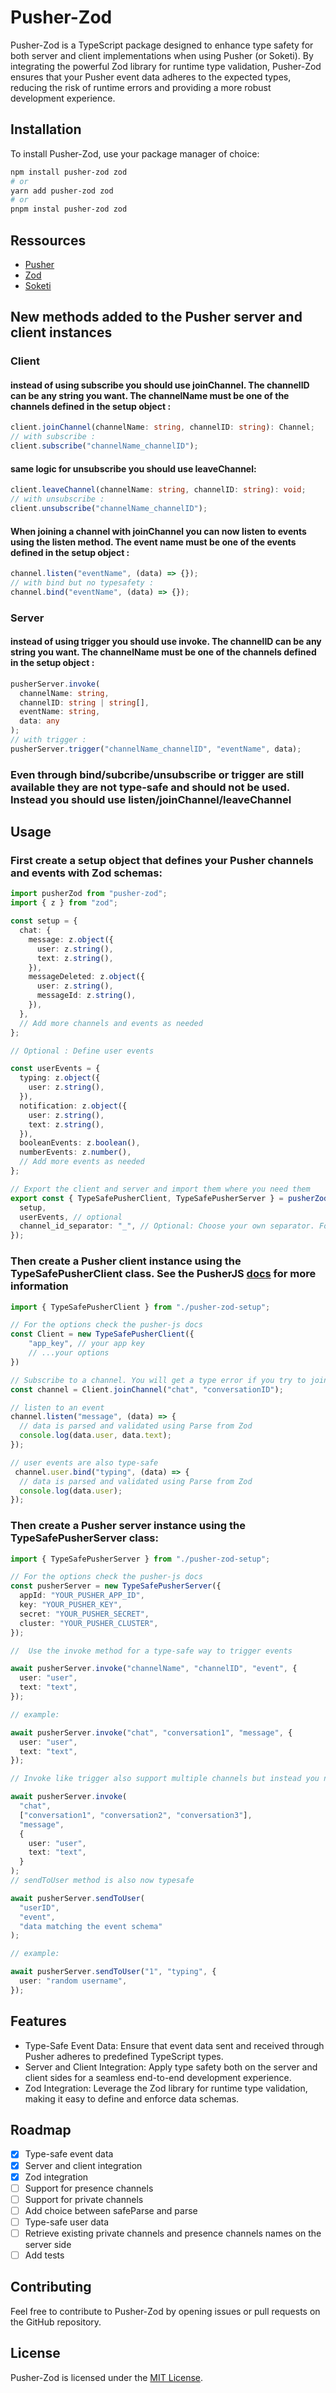 # Pusher-Zod

Pusher-Zod is a TypeScript package designed to enhance type safety for both server and client implementations when using Pusher (or Soketi). By integrating the powerful Zod library for runtime type validation, Pusher-Zod ensures that your Pusher event data adheres to the expected types, reducing the risk of runtime errors and providing a more robust development experience.

## Installation

To install Pusher-Zod, use your package manager of choice:

```bash
npm install pusher-zod zod
# or
yarn add pusher-zod zod
# or
pnpm instal pusher-zod zod
```

## Ressources

- [Pusher](https://pusher.com/)
- [Zod](https://zod.dev)
- [Soketi](https://soketi.app/)

## New methods added to the Pusher server and client instances

### Client

#### instead of using subscribe you should use joinChannel. The channelID can be any string you want. The channelName must be one of the channels defined in the setup object :

```ts
client.joinChannel(channelName: string, channelID: string): Channel;
// with subscribe :
client.subscribe("channelName_channelID");
```

#### same logic for unsubscribe you should use leaveChannel:

```ts
client.leaveChannel(channelName: string, channelID: string): void;
// with unsubscribe :
client.unsubscribe("channelName_channelID");
```

#### When joining a channel with joinChannel you can now listen to events using the listen method. The event name must be one of the events defined in the setup object :

```ts
channel.listen("eventName", (data) => {});
// with bind but no typesafety :
channel.bind("eventName", (data) => {});
```

### Server

#### instead of using trigger you should use invoke. The channelID can be any string you want. The channelName must be one of the channels defined in the setup object :

```ts
pusherServer.invoke(
  channelName: string,
  channelID: string | string[],
  eventName: string,
  data: any
);
// with trigger :
pusherServer.trigger("channelName_channelID", "eventName", data);
```

### **Even through bind/subcribe/unsubscribe or trigger are still available they are not type-safe and should not be used. Instead you should use listen/joinChannel/leaveChannel**

## Usage

### First create a setup object that defines your Pusher channels and events with Zod schemas:

```typescript
import pusherZod from "pusher-zod";
import { z } from "zod";

const setup = {
  chat: {
    message: z.object({
      user: z.string(),
      text: z.string(),
    }),
    messageDeleted: z.object({
      user: z.string(),
      messageId: z.string(),
    }),
  },
  // Add more channels and events as needed
};

// Optional : Define user events

const userEvents = {
  typing: z.object({
    user: z.string(),
  }),
  notification: z.object({
    user: z.string(),
    text: z.string(),
  }),
  booleanEvents: z.boolean(),
  numberEvents: z.number(),
  // Add more events as needed
};

// Export the client and server and import them where you need them
export const { TypeSafePusherClient, TypeSafePusherServer } = pusherZod({
  setup,
  userEvents, // optional
  channel_id_separator: "_", // Optional: Choose your own separator. For example, a channel could be called 'chat_conversationID'
});
```

### Then create a Pusher client instance using the TypeSafePusherClient class. See the PusherJS [docs](https://pusher.com/docs/channels) for more information

```typescript
import { TypeSafePusherClient } from "./pusher-zod-setup";

// For the options check the pusher-js docs
const Client = new TypeSafePusherClient({
    "app_key", // your app key
    // ...your options
})

// Subscribe to a channel. You will get a type error if you try to join a channel that is not defined. The ID can be any value you want.
const channel = Client.joinChannel("chat", "conversationID");

// listen to an event
channel.listen("message", (data) => {
  // data is parsed and validated using Parse from Zod
  console.log(data.user, data.text);
});

// user events are also type-safe
 channel.user.bind("typing", (data) => {
  // data is parsed and validated using Parse from Zod
  console.log(data.user);
});

```

### Then create a Pusher server instance using the TypeSafePusherServer class:

```typescript
import { TypeSafePusherServer } from "./pusher-zod-setup";

// For the options check the pusher-js docs
const pusherServer = new TypeSafePusherServer({
  appId: "YOUR_PUSHER_APP_ID",
  key: "YOUR_PUSHER_KEY",
  secret: "YOUR_PUSHER_SECRET",
  cluster: "YOUR_PUSHER_CLUSTER",
});

//  Use the invoke method for a type-safe way to trigger events

await pusherServer.invoke("channelName", "channelID", "event", {
  user: "user",
  text: "text",
});

// example:

await pusherServer.invoke("chat", "conversation1", "message", {
  user: "user",
  text: "text",
});

// Invoke like trigger also support multiple channels but instead you need to pass multiple channel ids

await pusherServer.invoke(
  "chat",
  ["conversation1", "conversation2", "conversation3"],
  "message",
  {
    user: "user",
    text: "text",
  }
);
// sendToUser method is also now typesafe

await pusherServer.sendToUser(
  "userID",
  "event",
  "data matching the event schema"
);

// example:

await pusherServer.sendToUser("1", "typing", {
  user: "random username",
});
```

## Features

- Type-Safe Event Data: Ensure that event data sent and received through Pusher adheres to predefined TypeScript types.
- Server and Client Integration: Apply type safety both on the server and client sides for a seamless end-to-end development experience.
- Zod Integration: Leverage the Zod library for runtime type validation, making it easy to define and enforce data schemas.

## Roadmap

- [x] Type-safe event data
- [x] Server and client integration
- [x] Zod integration
- [ ] Support for presence channels
- [ ] Support for private channels
- [ ] Add choice between safeParse and parse
- [ ] Type-safe user data
- [ ] Retrieve existing private channels and presence channels names on the server side
- [ ] Add tests

## Contributing

Feel free to contribute to Pusher-Zod by opening issues or pull requests on the GitHub repository.

## License

Pusher-Zod is licensed under the [MIT License](LICENSE).
